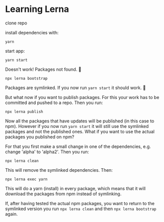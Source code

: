# Learning Lerna

clone repo

install dependencies with:

`yarn`

start app:

`yarn start`

Doesn't work! Packages not found. 💩

`npx lerna bootstrap`

Packages are symlinked. If you now run `yarn start` it should work. 🎉

But what now if you want to publish packages. For this your work has to be committed and pushed to a repo. Then you run:

`npx lerna publish`

Now all the packages that have updates will be published (in this case to npm). However if you now run `yarn start` it will still use the symlinked packages and not the published ones. What if you want to use the actual packages you published on npm?

For that you first make a small change in one of the dependencies, e.g. change 'alpha' to 'alpha2'. Then you run:

`npx lerna clean`

This will remove the symlinked dependencies. Then:

`npx lerna exec yarn`

This will do a yarn (install) in every package, which means that it will download the packages from npm instead of symlinking.

If, after having tested the actual npm packages, you want to return to the symlinked version you run `npx lerna clean` and then `npx lerna bootstrap` again.
